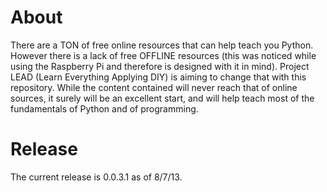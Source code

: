 About
=====

There are a TON of free online resources that can help teach you Python. However there is a lack of free OFFLINE resources (this was noticed while using the Raspberry Pi and therefore is designed with it in mind). Project LEAD (Learn Everything Applying DIY) is aiming to change that with this repository. While the content contained will never reach that of online sources, it surely will be an excellent start, and will help teach most of the fundamentals of Python and of programming.

Release
=======

The current release is 0.0.3.1 as of 8/7/13.